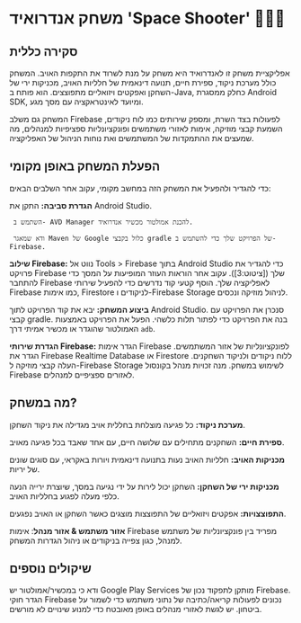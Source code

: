 # משחק אנדרואיד 'Space Shooter' 👾👾👾

## סקירה כללית
אפליקציית משחק זו לאנדרואיד היא משחק על מנת לשרוד את התקפות האויב. המשחק כולל מערכת ניקוד, ספירת חיים, תנועה דינאמית של חלליות האויב, מכניקות ירי של השחקן ואפקטים ויזואליים מתפוצצים. הוא פותח ב-Java, כחלק ממסגרת Android SDK, ומיועד לאינטראקציה עם מסך מגע.

המשחק גם משלב Firebase לפעולות בצד השרת, ומספק שירותים כמו לוח ניקודים, השמעת קבצי מוזיקה, אימות לאזורי משתמשים ופונקציונליות ספציפיות למנהלים, מה שמעצים את ההתמקדות של המשתמשים ואת נוחות הניהול של האפליקציה.

## הפעלת המשחק באופן מקומי
כדי להגדיר ולהפעיל את המשחק הזה במחשב מקומי, עקוב אחר השלבים הבאים:

  **הגדרת סביבה:**
     התקן את Android Studio.
     
     השתמש ב- AVD Manager להכנת אמולטור מכשיר אנדרואיד.
     
     ודא שמאגר Maven של Google כלול בקבצי gradle של הפרויקט שלך כדי להשתמש ב-Firebase.

   **שילוב Firebase:**
     נווט אל Tools > Firebase בתוך Android Studio כדי להגדיר את פרויקט Firebase שלך ([ציטוט:3]).
     עקוב אחר הוראות העוזר המופיעות על המסך כדי להתחבר Firebase לאפליקציה שלך.
     הוסף קטעי קוד נדרשים כדי להפעיל שירותי Firebase כמו אימות, Firestore לניקודים ו-Firebase Storage לניהול מוזיקה ונכסים.

   **ביצוע המשחק:**
     יבא את קוד הפרויקט לתוך Android Studio.
     סנכרן את הפרויקט עם קבצי gradle.
     בנה את הפרויקט כדי לפתור תלות כלשהי.
     הפעל את הפרויקט באמצעות האמולטור שהוגדר או מכשיר אמיתי דרך `adb`.

   **הגדרת שירותי Firebase:**
     הגדר אימות Firebase לפונקציונליות של אזור המשתמשים.
     הגדר את Firebase Realtime Database או Firestore ללוח ניקודים ולניקוד השחקנים.
     העלה קבצי מוזיקה ל-Firebase Storage לשימוש במשחק.
     מנה זכויות מנהל בקונסול Firebase לאזורים ספציפיים למנהלים.

## מה במשחק?
  **מערכת ניקוד:** כל פגיעה מוצלחת בחללית אויב מגדילה את ניקוד השחקן.
  
  **ספירת חיים:** השחקנים מתחילים עם שלושה חיים, עם אחד שאבד בכל פגיעה מאויב.
  
  **מכניקות האויב:** חלליות האויב נעות בתנועה דינאמית ויורות באקראי, עם סוגים שונים של יריות.
  
  **מכניקות ירי של השחקן:** השחקן יכול לירות על ידי נגיעה במסך, שיוצרת ירייה הנעה כלפי מעלה לפגוע בחלליות האויב.
  
  **התפוצצויות:** אפקטים ויזואליים של התפוצצות מוצגים כאשר השחקן או האויב נפגעים.
  
  **אזור משתמש & אזור מנהל**: אימות Firebase מפריד בין פונקציונליות של משתמש למנהל, כגון צפייה בניקודים או ניהול הגדרות המשחק.
  
## שיקולים נוספים
  ודא כי במכשיר/אמולטור יש Google Play Services מותקן לתפקוד נכון של Firebase.
  הגדר חוקי Firebase נכונים לפעולות קריאה/כתיבה של נתוני משתמש כדי לשמור על ביטחון.
  יש לגשת לאזורי מנהלים באופן מאובטח כדי למנוע שינויים לא מורשים.
